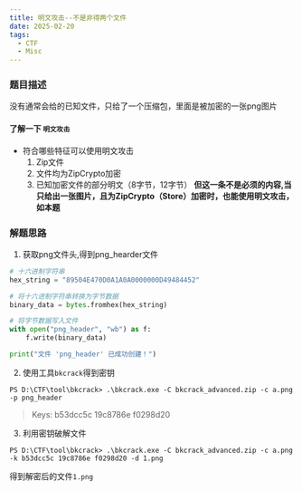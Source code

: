```yaml
---
title: 明文攻击--不是非得两个文件
date: 2025-02-20
tags: 
  - CTF
  - Misc
---
```


### 题目描述
没有通常会给的已知文件，只给了一个压缩包，里面是被加密的一张png图片

#### 了解一下 `明文攻击`
- 符合哪些特征可以使用明文攻击
  1. Zip文件
  2. 文件均为ZipCrypto加密
  3. 已知加密文件的部分明文（8字节，12字节）
 **但这一条不是必须的内容,当只给出一张图片，且为ZipCrypto（Store）加密时，也能使用明文攻击，如本题**
### 解题思路

1. 获取png文件头,得到png_hearder文件
```python
# 十六进制字符串
hex_string = "89504E470D0A1A0A0000000D49484452"

# 将十六进制字符串转换为字节数据
binary_data = bytes.fromhex(hex_string)

# 将字节数据写入文件
with open("png_header", "wb") as f:
    f.write(binary_data)

print("文件 'png_header' 已成功创建！")
```
2. 使用工具`bkcrack`得到密钥
```
PS D:\CTF\tool\bkcrack> .\bkcrack.exe -C bkcrack_advanced.zip -c a.png -p png_header
```
>Keys: b53dcc5c 19c8786e f0298d20
3. 利用密钥破解文件
```
PS D:\CTF\tool\bkcrack> .\bkcrack.exe -C bkcrack_advanced.zip -c a.png -k b53dcc5c 19c8786e f0298d20 -d 1.png
```

得到解密后的文件`1.png`
